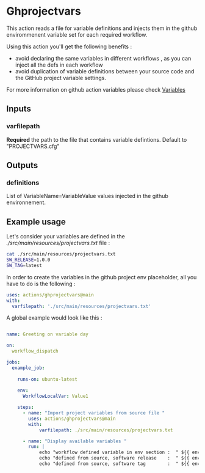 # Ghprojectvars

This action reads a file for variable definitions and injects them in the github envirommenent variable set for each required workflow.

Using this action you'll get the following benefits : 

* avoid declaring the same variables in different workflows , as you can inject all the defs in each workflow 
* avoid duplication of variable definitions between your source code and the GitHub project variable settings.

For more information on github action variables please check [Variables](https://docs.github.com/en/actions/learn-github-actions/variables) 

## Inputs

### varfilepath

**Required** the path to the file that contains variable defintions. Default to "PROJECTVARS.cfg"

## Outputs

### definitions

List of VariableName=VariableValue values injected in the github environnement.

## Example usage 

Let's consider your variables are defined in the *./src/main/resources/projectvars.txt* file : 

```bash
cat ./src/main/resources/projectvars.txt
SW_RELEASE=1.0.0
SW_TAG=latest
```

In order to create the variables in the github project env placeholder, all you have to do is the following : 

```yaml
uses: actions/ghprojectvars@main
with:
  varfilepath: './src/main/resources/projectvars.txt'
```

A global example would look like this : 

```yaml

name: Greeting on variable day

on:
  workflow_dispatch

jobs:
  example_job:
    
    runs-on: ubuntu-latest
    
    env:
      WorkflowLocalVar: Value1

    steps:
      - name: "Import project variables from source file "
        uses: actions/ghprojectvars@main
        with:
            varfilepath: ./src/main/resources/projectvars.txt

      - name: "Display available variables "
        run: |
            echo "workflow defined variable in env section :  " ${{ env.WorkflowLocalVar }}
            echo "defined from source, software release    :  " ${{ env.SW_RELEASE }
            echo "defined from source, software tag        :  " ${{ env.SW_TAG }

```
